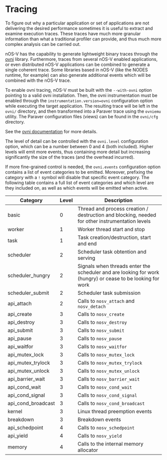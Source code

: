 # Tracing

To figure out why a particular application or set of applications are not delivering the desired performance sometimes
it is useful to extract and examine execution traces. These traces have much more granular information than what a
traditional profiler can provide, and thus much more complex analysis can be carried out.

nOS-V has the capability to generate lightweight binary traces through the [ovni](https://ovni.readthedocs.io) library.
Furthermore, traces from several nOS-V enabled applications, or even distributed nOS-V applications can be combined
to generate a single coherent trace. Some libraries based in nOS-V (like the NODES runtime, for example) can also
generate additional events which will be combined with the nOS-V trace.

To enable ovni tracing, nOS-V must be built with the `--with-ovni` option pointing to a valid ovni installation. Then,
the ovni instrumentation must be enabled through the `instrumentation.version=ovni` configuration option while executing
the target application. The resulting trace will be left in the `ovni/` directory, and then transformed into a Paraver
trace using the `ovniemu` utility. The Paraver configuration files (views) can be found in the `ovni/cfg` directory.

See the [ovni documentation](https://ovni.readthedocs.io) for more details.

The level of detail can be controlled with the `ovni.level` configuration option, which can be a number between 0 and 4
(both included). Higher levels will emit more events, thus containing more detail but increasing significantly the size
of the traces (and the overhead incurred).

If more fine-grained control is needed, the `ovni.events` configuration option contains a list of event categories to be
emitted. Moreover, prefixing the category with a `!` symbol will disable that specific event category. The following
table contains a full list of event categories and which level are they included on, as well as which events will be emitted when active.

| Category         | Level | Description |
| ---------------- | ----- | ----------- |
| basic            |     0 | Thread and process creation / destruction and blocking, needed for other instrumentation levels |
| worker           |     1 | Worker thread start and stop |
| task             |     1 | Task creation/destruction, start and end |
| scheduler        |     2 | Scheduler task obtention and serving |
| scheduler_hungry |     2 | Signals when threads enter the scheduler and are looking for work (hungry) or cease to be looking for work |
| scheduler_submit |     2 | Scheduler task submission |
| api_attach       |     2 | Calls to `nosv_attach` and `nosv_detach` |
| api_create       |     3 | Calls to `nosv_create` |
| api_destroy      |     3 | Calls to `nosv_destroy` |
| api_submit       |     3 | Calls to `nosv_submit` |
| api_pause        |     3 | Calls to `nosv_pause` |
| api_waitfor      |     3 | Calls to `nosv_waitfor` |
| api_mutex_lock   |     3 | Calls to `nosv_mutex_lock` |
| api_mutex_trylock|     3 | Calls to `nosv_mutex_trylock` |
| api_mutex_unlock |     3 | Calls to `nosv_mutex_unlock` |
| api_barrier_wait |     3 | Calls to `nosv_barrier_wait` |
| api_cond_wait    |     3 | Calls to `nosv_cond_wait` |
| api_cond_signal  |     3 | Calls to `nosv_cond_signal` |
| api_cond_broadcast   |     3 | Calls to `nosv_cond_broadcast` |
| kernel           |     3 | Linux thread preemption events |
| breakdown        |     3 | Breakdown events |
| api_schedpoint   |     4 | Calls to `nosv_schedpoint` |
| api_yield        |     4 | Calls to `nosv_yield` |
| memory           |     4 | Calls to the internal memory allocator |

